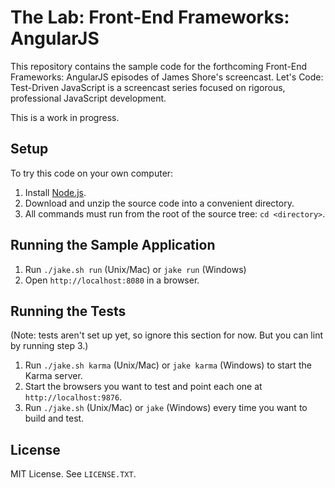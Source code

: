 The Lab: Front-End Frameworks: AngularJS
===========

This repository contains the sample code for the forthcoming Front-End Frameworks: AngularJS episodes of James Shore's screencast. Let's Code: Test-Driven JavaScript is a screencast series focused on rigorous, professional JavaScript development.

This is a work in progress.


Setup
-----

To try this code on your own computer:

1. Install [Node.js](http://nodejs.org/download/).
2. Download and unzip the source code into a convenient directory.
3. All commands must run from the root of the source tree: `cd <directory>`.


Running the Sample Application
------------------------------

1. Run `./jake.sh run` (Unix/Mac) or `jake run` (Windows)
2. Open `http://localhost:8080` in a browser.


Running the Tests
-----------------

(Note: tests aren't set up yet, so ignore this section for now. But you can lint by running step 3.)

1. Run `./jake.sh karma` (Unix/Mac) or `jake karma` (Windows) to start the Karma server.
2. Start the browsers you want to test and point each one at `http://localhost:9876`.
3. Run `./jake.sh` (Unix/Mac) or `jake` (Windows) every time you want to build and test.


License
-------

MIT License. See `LICENSE.TXT`.